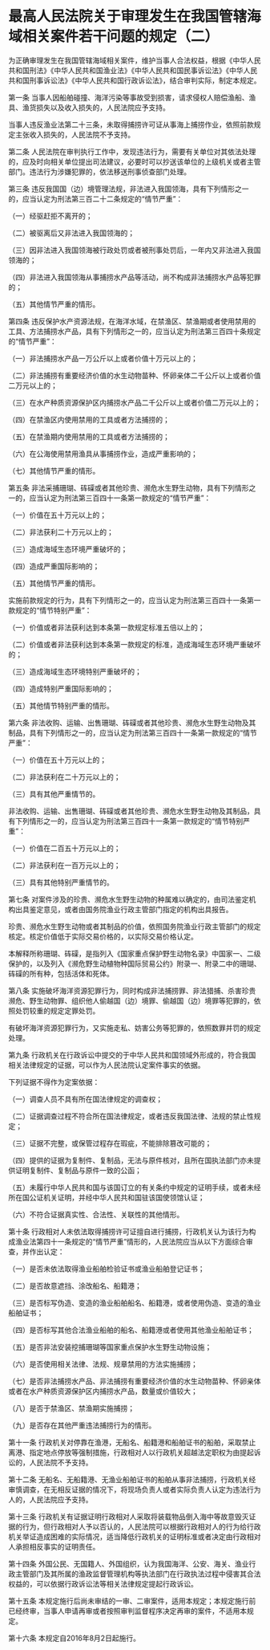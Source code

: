 # 最高人民法院关于审理发生在我国管辖海域相关案件若干问题的规定（二）

为正确审理发生在我国管辖海域相关案件，维护当事人合法权益，根据《中华人民共和国刑法》《中华人民共和国渔业法》《中华人民共和国民事诉讼法》《中华人民共和国刑事诉讼法》《中华人民共和国行政诉讼法》，结合审判实际，制定本规定。

第一条 当事人因船舶碰撞、海洋污染等事故受到损害，请求侵权人赔偿渔船、渔具、渔货损失以及收入损失的，人民法院应予支持。

当事人违反渔业法第二十三条，未取得捕捞许可证从事海上捕捞作业，依照前款规定主张收入损失的，人民法院不予支持。

第二条 人民法院在审判执行工作中，发现违法行为，需要有关单位对其依法处理的，应及时向相关单位提出司法建议，必要时可以抄送该单位的上级机关或者主管部门。违法行为涉嫌犯罪的，依法移送刑事侦查部门处理。

第三条 违反我国国（边）境管理法规，非法进入我国领海，具有下列情形之一的，应当认定为刑法第三百二十二条规定的“情节严重”：

（一）经驱赶拒不离开的；

（二）被驱离后又非法进入我国领海的；

（三）因非法进入我国领海被行政处罚或者被刑事处罚后，一年内又非法进入我国领海的；

（四）非法进入我国领海从事捕捞水产品等活动，尚不构成非法捕捞水产品等犯罪的；

（五）其他情节严重的情形。

第四条 违反保护水产资源法规，在海洋水域，在禁渔区、禁渔期或者使用禁用的工具、方法捕捞水产品，具有下列情形之一的，应当认定为刑法第三百四十条规定的“情节严重”：

（一）非法捕捞水产品一万公斤以上或者价值十万元以上的；

（二）非法捕捞有重要经济价值的水生动物苗种、怀卵亲体二千公斤以上或者价值二万元以上的；

（三）在水产种质资源保护区内捕捞水产品二千公斤以上或者价值二万元以上的；

（四）在禁渔区内使用禁用的工具或者方法捕捞的；

（五）在禁渔期内使用禁用的工具或者方法捕捞的；

（六）在公海使用禁用渔具从事捕捞作业，造成严重影响的；

（七）其他情节严重的情形。

第五条 非法采捕珊瑚、砗磲或者其他珍贵、濒危水生野生动物，具有下列情形之一的，应当认定为刑法第三百四十一条第一款规定的“情节严重”：

（一）价值在五十万元以上的；

（二）非法获利二十万元以上的；

（三）造成海域生态环境严重破坏的；

（四）造成严重国际影响的；

（五）其他情节严重的情形。

实施前款规定的行为，具有下列情形之一的，应当认定为刑法第三百四十一条第一款规定的“情节特别严重”：

（一）价值或者非法获利达到本条第一款规定标准五倍以上的；

（二）价值或者非法获利达到本条第一款规定的标准，造成海域生态环境严重破坏的；

（三）造成海域生态环境特别严重破坏的；

（四）造成特别严重国际影响的；

（五）其他情节特别严重的情形。

第六条 非法收购、运输、出售珊瑚、砗磲或者其他珍贵、濒危水生野生动物及其制品，具有下列情形之一的，应当认定为刑法第三百四十一条第一款规定的“情节严重”：

（一）价值在五十万元以上的；

（二）非法获利在二十万元以上的；

（三）具有其他严重情节的。

非法收购、运输、出售珊瑚、砗磲或者其他珍贵、濒危水生野生动物及其制品，具有下列情形之一的，应当认定为刑法第三百四十一条第一款规定的“情节特别严重”：

（一）价值在二百五十万元以上的；

（二）非法获利在一百万元以上的；

（三）具有其他特别严重情节的。

第七条 对案件涉及的珍贵、濒危水生野生动物的种属难以确定的，由司法鉴定机构出具鉴定意见，或者由国务院渔业行政主管部门指定的机构出具报告。

珍贵、濒危水生野生动物或者其制品的价值，依照国务院渔业行政主管部门的规定核定。核定价值低于实际交易价格的，以实际交易价格认定。

本解释所称珊瑚、砗磲，是指列入《国家重点保护野生动物名录》中国家一、二级保护的，以及列入《濒危野生动植物种国际贸易公约》附录一、附录二中的珊瑚、砗磲的所有种，包括活体和死体。

第八条 实施破坏海洋资源犯罪行为，同时构成非法捕捞罪、非法猎捕、杀害珍贵濒危、野生动物罪、组织他人偷越国（边）境罪、偷越国（边）境罪等犯罪的，依照处罚较重的规定定罪处罚。

有破坏海洋资源犯罪行为，又实施走私、妨害公务等犯罪的，依照数罪并罚的规定处理。

第九条 行政机关在行政诉讼中提交的于中华人民共和国领域外形成的，符合我国相关法律规定的证据，可以作为人民法院认定案件事实的依据。

下列证据不得作为定案依据：

（一）调查人员不具有所在国法律规定的调查权；

（二）证据调查过程不符合所在国法律规定，或者违反我国法律、法规的禁止性规定；

（三）证据不完整，或保管过程存在瑕疵，不能排除篡改可能的；

（四）提供的证据为复制件、复制品，无法与原件核对，且所在国执法部门亦未提供证明复制件、复制品与原件一致的公函；

（五）未履行中华人民共和国与该国订立的有关条约中规定的证明手续，或者未经所在国公证机关证明，并经中华人民共和国驻该国使领馆认证；

（六）不符合证据真实性、合法性、关联性的其他情形。

第十条 行政相对人未依法取得捕捞许可证擅自进行捕捞，行政机关认为该行为构成渔业法第四十一条规定的“情节严重”情形的，人民法院应当从以下方面综合审查，并作出认定：

（一）是否未依法取得渔业船舶检验证书或渔业船舶登记证书；

（二）是否故意遮挡、涂改船名、船籍港；

（三）是否标写伪造、变造的渔业船舶船名、船籍港，或者使用伪造、变造的渔业船舶证书；

（四）是否标写其他合法渔业船舶的船名、船籍港或者使用其他渔业船舶证书；

（五）是否非法安装挖捕珊瑚等国家重点保护水生野生动物设施；

（六）是否使用相关法律、法规、规章禁用的方法实施捕捞；

（七）是否非法捕捞水产品、非法捕捞有重要经济价值的水生动物苗种、怀卵亲体或者在水产种质资源保护区内捕捞水产品，数量或价值较大；

（八）是否于禁渔区、禁渔期实施捕捞；

（九）是否存在其他严重违法捕捞行为的情形。

第十一条 行政机关对停靠在渔港，无船名、船籍港和船舶证书的船舶，采取禁止离港、指定地点停放等强制措施，行政相对人以行政机关超越法定职权为由提起诉讼的，人民法院不予支持。

第十二条 无船名、无船籍港、无渔业船舶证书的船舶从事非法捕捞，行政机关经审慎调查，在无相反证据的情况下，将现场负责人或者实际负责人认定为违法行为人的，人民法院应予支持。

第十三条 行政机关有证据证明行政相对人采取将装载物品倒入海中等故意毁灭证据的行为，但行政相对人予以否认的，人民法院可以根据行政相对人的行为给行政机关举证造成困难的实际情况，适当降低行政机关的证明标准或者决定由行政相对人承担相反事实的证明责任。

第十四条 外国公民、无国籍人、外国组织，认为我国海洋、公安、海关、渔业行政主管部门及其所属的渔政监督管理机构等执法部门在行政执法过程中侵害其合法权益的，可以依据行政诉讼法等相关法律规定提起行政诉讼。

第十五条 本规定施行后尚未审结的一审、二审案件，适用本规定；本规定施行前已经终审，当事人申请再审或者按照审判监督程序决定再审的案件，不适用本规定。

第十六条 本规定自2016年8月2日起施行。

